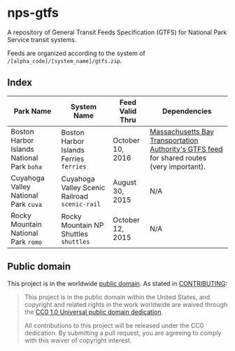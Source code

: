 # nps-gtfs

A repository of General Transit Feeds Specification (GTFS) for National Park Service transit systems.

Feeds are organized according to the system of `/[alpha_code]/[system_name]/gtfs.zip`.

## Index

Park Name | System Name | Feed Valid Thru | Dependencies
----------- | --------- | --------------- | -----
Boston Harbor Islands National Park <code>boha</code> | Boston Harbor Islands Ferries <code>ferries</code> |  October 10, 2016 | [Massachusetts Bay Transportation Authority's GTFS feed](http://www.mbta.com/rider_tools/developers/default.asp?id=21895) for shared routes (very important).
Cuyahoga Valley National Park <code>cuva</code> | Cuyahoga Valley Scenic Railroad <code>scenic-rail</code> | August 30, 2015 | N/A
Rocky Mountain National Park <code>romo</code> | Rocky Mountain NP Shuttles <code>shuttles</code> | October 12, 2015 | N/A


## Public domain

This project is in the worldwide [public domain](LICENSE.md). As stated in [CONTRIBUTING](CONTRIBUTING.md):

> This project is in the public domain within the United States, and copyright and related rights in the work worldwide are waived through the [CC0 1.0 Universal public domain dedication](https://creativecommons.org/publicdomain/zero/1.0/).
>
> All contributions to this project will be released under the CC0 dedication. By submitting a pull request, you are agreeing to comply with this waiver of copyright interest.
